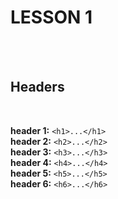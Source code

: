 # LESSON 1

<br>
<br>

## Headers
<br>

**header 1:** ```<h1>...</h1>``` <br>
**header 2:** ```<h2>...</h2>``` <br>
**header 3:** ```<h3>...</h3>``` <br>
**header 4:** ```<h4>...</h4>``` <br>
**header 5:** ```<h5>...</h5>``` <br>
**header 6:** ```<h6>...</h6>``` <br>
